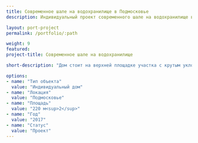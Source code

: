 ```yaml
---
title: Современное шале на водохранилище в Подмосковье
description: Индивидуальный проект современного шале на водохранилище в Подмосковье от архитектурного бюро А510. Индивидуальное проектирование на заказ.

layout: port-project
permalink: /portfolio/:path

weight: 9
featured:
project-title: Современное шале на водохранилище

short-description: "Дом стоит на верхней площадке участка с крутым уклоном. Конструкция дома - каркас из клееного бруса с заполнением между колоннами. Безрамочные окна гостиной и спальни развернуты на водохранилище. Внутреннее пространство дома продолжается внешними террасами, которые каскадом спускаются по участку вниз к воде. Террасы имеют разную функцию - зона отдыха, костер, йога, барбекю."

options:
- name: "Тип объекта"
  value: "Индивидуальный дом"
- name: "Локация"
  value: "Подмосковье"
- name: "Площадь"
  value: "220 м<sup>2</sup>"
- name: "Год"
  value: "2017"
- name: "Статус"
  value: "Проект"
---
```


